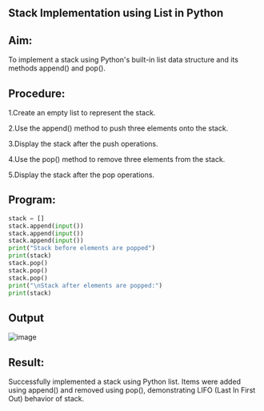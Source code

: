 ## Stack Implementation using List in Python

## Aim:
To implement a stack using Python's built-in list data structure and its methods append() and pop().

## Procedure:

1.Create an empty list to represent the stack.

2.Use the append() method to push three elements onto the stack.

3.Display the stack after the push operations.

4.Use the pop() method to remove three elements from the stack.

5.Display the stack after the pop operations.

## Program:
```python
stack = []
stack.append(input())
stack.append(input())
stack.append(input())
print("Stack before elements are popped")
print(stack)
stack.pop()
stack.pop()
stack.pop()
print("\nStack after elements are popped:")
print(stack)


```
## Output
![image](https://github.com/user-attachments/assets/ed22c8f1-ee25-4bdc-9140-ffce3deadedc)


## Result:
Successfully implemented a stack using Python list. Items were added using append() and removed using pop(), demonstrating LIFO (Last In First Out) behavior of stack.

